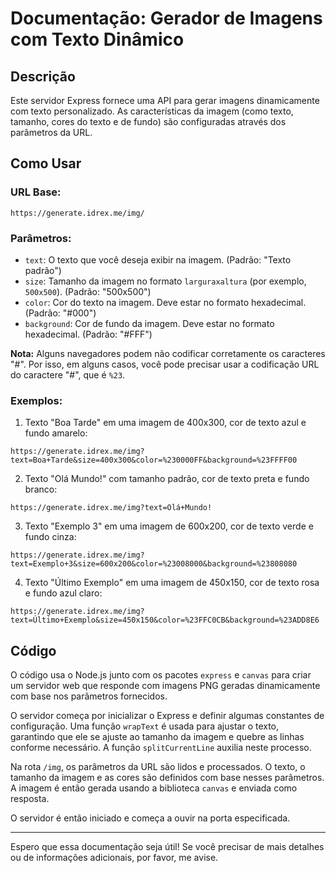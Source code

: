 # Documentação: Gerador de Imagens com Texto Dinâmico

## Descrição

Este servidor Express fornece uma API para gerar imagens dinamicamente com texto personalizado. As características da imagem (como texto, tamanho, cores do texto e de fundo) são configuradas através dos parâmetros da URL.

## Como Usar

### URL Base:

```
https://generate.idrex.me/img/
```

### Parâmetros:

- `text`: O texto que você deseja exibir na imagem. (Padrão: "Texto padrão")
- `size`: Tamanho da imagem no formato `larguraxaltura` (por exemplo, `500x500`). (Padrão: "500x500")
- `color`: Cor do texto na imagem. Deve estar no formato hexadecimal. (Padrão: "#000")
- `background`: Cor de fundo da imagem. Deve estar no formato hexadecimal. (Padrão: "#FFF")

**Nota:** Alguns navegadores podem não codificar corretamente os caracteres "#". Por isso, em alguns casos, você pode precisar usar a codificação URL do caractere "#", que é `%23`.

### Exemplos:

1. Texto "Boa Tarde" em uma imagem de 400x300, cor de texto azul e fundo amarelo:
```
https://generate.idrex.me/img?text=Boa+Tarde&size=400x300&color=%230000FF&background=%23FFFF00
```

2. Texto "Olá Mundo!" com tamanho padrão, cor de texto preta e fundo branco:
```
https://generate.idrex.me/img?text=Olá+Mundo!
```

3. Texto "Exemplo 3" em uma imagem de 600x200, cor de texto verde e fundo cinza:
```
https://generate.idrex.me/img?text=Exemplo+3&size=600x200&color=%23008000&background=%23808080
```

4. Texto "Último Exemplo" em uma imagem de 450x150, cor de texto rosa e fundo azul claro:
```
https://generate.idrex.me/img?text=Último+Exemplo&size=450x150&color=%23FFC0CB&background=%23ADD8E6
```

## Código

O código usa o Node.js junto com os pacotes `express` e `canvas` para criar um servidor web que responde com imagens PNG geradas dinamicamente com base nos parâmetros fornecidos.

O servidor começa por inicializar o Express e definir algumas constantes de configuração. Uma função `wrapText` é usada para ajustar o texto, garantindo que ele se ajuste ao tamanho da imagem e quebre as linhas conforme necessário. A função `splitCurrentLine` auxilia neste processo.

Na rota `/img`, os parâmetros da URL são lidos e processados. O texto, o tamanho da imagem e as cores são definidos com base nesses parâmetros. A imagem é então gerada usando a biblioteca `canvas` e enviada como resposta.

O servidor é então iniciado e começa a ouvir na porta especificada.

---

Espero que essa documentação seja útil! Se você precisar de mais detalhes ou de informações adicionais, por favor, me avise.

